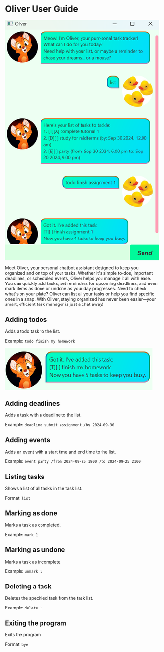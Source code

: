 # Oliver User Guide

![Oliver demo](./Ui.png)

Meet Oliver, your personal chatbot assistant designed to keep you organized and on top of your tasks. 
Whether it's simple to-dos, important deadlines, or scheduled events, Oliver helps you manage it all with ease. 
You can quickly add tasks, set reminders for upcoming deadlines, and even mark items as done or undone as your 
day progresses. Need to check what's on your plate? Oliver can list all your tasks or help you find specific ones 
in a snap. With Oliver, staying organized has never been easier—your smart, efficient task manager is just a chat away! 

## Adding todos

Adds a todo task to the list.

Example: `todo finish my homework`

![todo_demo](../src/main/resources/images/todo_demo.png)

## Adding deadlines

Adds a task with a deadline to the list.

Example: `deadline submit assignment /by 2024-09-30`

## Adding events

Adds an event with a start time and end time to the list.

Example: `event party /from 2024-09-25 1800 /to 2024-09-25 2100`

## Listing tasks

Shows a list of all tasks in the task list.

Format: `list`

## Marking as done

Marks a task as completed.

Example: `mark 1`

## Marking as undone

Marks a task as incomplete.

Example: `unmark 1`

## Deleting a task

Deletes the specified task from the task list.

Example: `delete 1`

## Exiting the program

Exits the program.

Format: `bye`

